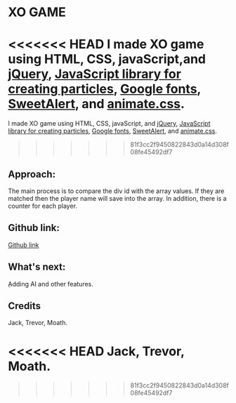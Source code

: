 # XO GAME

<<<<<<< HEAD
I made XO game using HTML, CSS, javaScript,and
[jQuery](https://code.jquery.com/), [JavaScript library for creating particles](https://github.com/VincentGarreau/particles.js), [Google fonts](https://fonts.google.com/), [SweetAlert](https://sweetalert.js.org/guides/), and [animate.css](https://daneden.github.io/animate.css/).
=======
I made XO game using HTML, CSS, javaScript, and [jQuery](https://code.jquery.com/), [JavaScript library for creating particles](https://github.com/VincentGarreau/particles.js), [Google fonts](https://fonts.google.com/), [SweetAlert](https://sweetalert.js.org/guides/), and [animate.css](https://daneden.github.io/animate.css/).
>>>>>>> 81f3cc2f9450822843d0a14d308f08fe45492df7

## Approach:

The main process is to compare the div id with the array values. If they are matched then the player name will save into the array. In addition, there is a counter for each player.

## Github link:

[Github link](https://thekraalowais.github.io/XOgame/)

## What's next:

ِAdding AI and other features.

## Credits
Jack, Trevor, Moath.


<<<<<<< HEAD
Jack, Trevor, Moath.
=======
>>>>>>> 81f3cc2f9450822843d0a14d308f08fe45492df7

